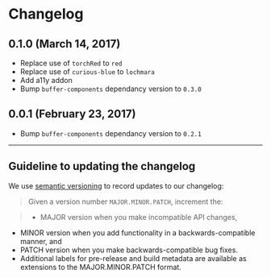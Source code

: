 # Changelog

## 0.1.0 (March 14, 2017)

- Replace use of `torchRed` to `red`
- Replace use of `curious-blue` to `lochmara`
- Add a11y addon
- Bump `buffer-components` dependancy version to `0.3.0`

## 0.0.1 (February 23, 2017)

- Bump `buffer-components` dependancy version to `0.2.1`

---

## Guideline to updating the changelog

We use [semantic versioning](http://semver.org) to record updates to our changelog:

> Given a version number `MAJOR.MINOR.PATCH`, increment the:

>- MAJOR version when you make incompatible API changes,
- MINOR version when you add functionality in a backwards-compatible manner, and
- PATCH version when you make backwards-compatible bug fixes.
- Additional labels for pre-release and build metadata are available as extensions to the MAJOR.MINOR.PATCH format.
